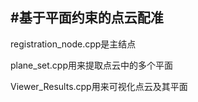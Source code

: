 ## #基于平面约束的点云配准

registration_node.cpp是主结点

plane_set.cpp用来提取点云中的多个平面

Viewer_Results.cpp用来可视化点云及其平面